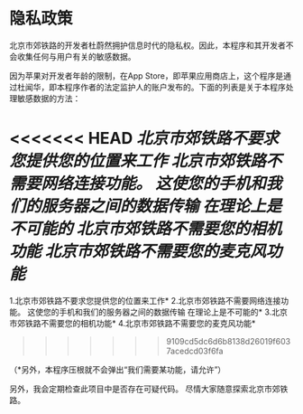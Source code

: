 #  隐私政策

北京市郊铁路的开发者杜蔚然拥护信息时代的隐私权。因此，本程序和其开发者不会收集任何与用户有关的敏感数据。

因为苹果对开发者年龄的限制，在App Store，即苹果应用商店上，这个程序是通过杜闻华，即本程序作者的法定监护人的账户发布的。下面的列表是关于本程序处理敏感数据的方法：

<<<<<<< HEAD
*北京市郊铁路不要求您提供您的位置来工作*
*北京市郊铁路不需要网络连接功能。 这使您的手机和我们的服务器之间的数据传输
在理论上是不可能的*
*北京市郊铁路不需要您的相机功能*
*北京市郊铁路不需要您的麦克风功能*
=======
1.北京市郊铁路不要求您提供您的位置来工作*
2.北京市郊铁路不需要网络连接功能。 这使您的手机和我们的服务器之间的数据传输
在理论上是不可能的*
3.北京市郊铁路不需要您的相机功能*
4.北京市郊铁路不需要您的麦克风功能*
>>>>>>> 9109cd5dc6d6b8138d26019f6037acedcd03f6fa

（*另外，本程序压根就不会弹出“我们需要某功能，请允许”）


另外，我会定期检查此项目中是否存在可疑代码。 尽情大家随意探索北京市郊铁路。

